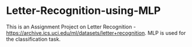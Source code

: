 # Letter-Recognition-using-MLP
This is an Assignment Project on Letter Recognition - https://archive.ics.uci.edu/ml/datasets/letter+recognition. MLP is used for the classification task.
